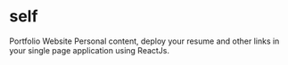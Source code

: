 # self
Portfolio Website
Personal content, deploy your resume and other links in your single page application using ReactJs.
